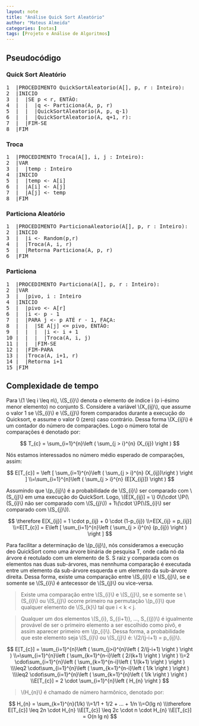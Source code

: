 ```yaml
---
layout: note
title: "Análise Quick Sort Aleatório"
author: "Mateus Almeida"
categories: [notas]
tags: [Projeto e Análise de Algoritmos]
---
```


## Pseudocódigo

### Quick Sort Aleatório

<pre class="responsive-latex">
1  |PROCEDIMENTO QuickSortAleatorio(A[], p, r : Inteiro):
2  |INICIO
3  |  |SE p < r, ENTÃO:
4  |  |  |q <- Particiona(A, p, r)
5  |  |  |QuickSortAleatorio(A, p, q-1)
6  |  |  |QuickSortAleatorio(A, q+1, r):
7  |  |FIM-SE
8  |FIM
</pre>

### Troca

<pre class="responsive-latex">
1  |PROCEDIMENTO Troca(A[], i, j : Inteiro):
2  |VAR
3  |  |temp : Inteiro
4  |INICIO
5  |  |temp <- A[i]
6  |  |A[i] <- A[j]
7  |  |A[j] <- temp
8  |FIM
</pre>

### Particiona Aleatório

<pre class="responsive-latex">
1  |PROCEDIMENTO ParticionaAleatorio(A[], p, r : Inteiro):
2  |INICIO
3  |  |i <- Random(p,r)
4  |  |Troca(A, i, r)
5  |  |Retorna Particiona(A, p, r)
6  |FIM
</pre>

### Particiona

<pre class="responsive-latex">
1  |PROCEDIMENTO Particiona(A[], p, r : Inteiro):
2  |VAR
3  |  |pivo, i : Inteiro
4  |INICIO
5  |  |pivo <- A[r]
6  |  |i <- p - 1
7  |  |PARA j <- p ATÉ r - 1, FAÇA:
8  |  |  |SE A[j] <= pivo, ENTÃO:
9  |  |  |  |i <- i + 1
10 |  |  |  |Troca(A, i, j)
11 |  |  |FIM-SE
12 |  |FIM-PARA
13 |  |Troca(A, i+1, r)
14 |  |Retorna i+1
15 |FIM
</pre>

## Complexidade de tempo
Para \\(1 \leq i \leq n\\), \\(S_{i}\\) denota o elemento de índice i (o i-ésimo menor elemento) no conjunto S. Considere a variável \\(X_{ij}\\), que assume o valor 1 se \\(S_{i}\\) e \\(S_{j}\\) forem comparados durante a execução do Quicksort, e assume o valor 0 (zero) caso contrário. Dessa forma \\(X_{ij}\\) é um contador do número de comparações. Logo o número total de comparações é denotado por:

$$
T_{c} = \sum_{i=1}^{n}\left ( \sum_{j > i}^{n} (X_{ij}) \right ) 
$$

Nós estamos interessados no número médio esperado de comparações, assim:

$$
E[T_{c}] = \left [ \sum_{i=1}^{n}\left ( \sum_{j > i}^{n} (X_{ij})\right 
) \right ]
\\=\sum_{i=1}^{n}\left ( \sum_{j > i}^{n} (E[X_{ij}]) \right )
$$

Assumindo que \\(p_{ij}\\) é a probabilidade de \\(S_{i}\\) ser comparado com \\(S_{j}\\) em uma execução do QuickSort. Logo, \\(E[X_{ij}] = \\) 0\\(\cdot \\)P(\\(S_{i}\\) não ser comparado com \\(S_{j}\\)) + 1\\(\cdot \\)P(\\(S_{i}\\) ser comparado com \\(S_{j}\\)).

$$
\therefore E[X_{ij}] = 1 \cdot p_{ij} + 0 \cdot (1-p_{ij})
\\=E[X_{ij} = p_{ij}]
\\=E[T_{c}] = E\left [ \sum_{i=1}^{n}\left ( \sum_{j > i}^{n} (p_{ij}) \right ) \right ]
$$

Para facilitar a determinação de \\(p_{ij}\\), nós consideramos a execução deo QuickSort como uma árvore binária de pesquisa T, onde cada nó da árvore é reotulado com um elemento de S. S raiz y comparada com os elementos nas duas sub-árvores, mas nennhuma comparação é executada entre um elemento da sub-árvore esquerda e um elemento da sub-árvore direita. Dessa forma, existe uma comparação entre \\(S_{i}\\) e \\(S_{j}\\), se e somente se \\(S_{i}\\) é antecessor de \\(S_{j}\\) ou vice-versa.

>Existe uma comparação entre \\(S_{i}\\) e \\(S_{j}\\), se e somente se \\(S_{i}\\) ou \\(S_{j}\\) ocorre primeiro na permutação \\(p_{i}\\) que qualquer elemento de \\(S_{k}\\) tal que i < k < j.

>Qualquer um dos elementos \\(S_{i}, S_{(i+1)}, ..., S_{(j)}\\) é igualmente provável de ser o primeiro elemento a ser escolhido como pivô, e assim aparecer primeiro em \\(p_{i}\\). Dessa forma, a probabilidade que este elemento seja \\(S_{i}\\) ou \\(S_{j}\\) é: \\(2/(j-i+1) = p_{ij}\\).

$$
E[T_{c}] = \sum_{i=1}^{n}\left ( \sum_{j>i}^{n}\left ( 2/(j-i+1) \right ) \right )
\\=\sum_{i=1}^{n}\left ( \sum_{k=1}^{n-i}\left ( 2/(k+1) \right ) \right )
\\=2 \cdot\sum_{i=1}^{n}\left ( \sum_{k=1}^{n-i}\left ( 1/(k+1) \right ) \right )
\\\leq2 \cdot\sum_{i=1}^{n}\left ( \sum_{k=1}^{n-i}\left ( 1/k \right ) \right )
\\\leq2 \cdot\sum_{i=1}^{n}\left ( \sum_{k=1}^{n}\left ( 1/k \right ) \right )
\\E[T_{c}] = 2 \cdot \sum_{i=1}^{n}\left ( H_{n} \right )
$$

>\\(H_{n}\\) é chamado de número harmônico, denotado por:

$$
H_{n} = \sum_{k=1}^{n}(1/k)
\\=1/1 + 1/2 + ... + 1/n
\\=O(lg n)
\\\therefore E[T_{c}] \leq 2n \cdot H_{n}
\\E[T_{c}] \leq 2c \cdot n \cdot H_{n}
\\E[T_{c}] = O(n lg n)
$$